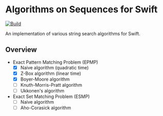 # Algorithms on Sequences for Swift

[![Build](https://github.com/fwcd/swift-algorithms-on-sequences/actions/workflows/build.yml/badge.svg)](https://github.com/fwcd/swift-algorithms-on-sequences/actions/workflows/build.yml)

An implementation of various string search algorithms for Swift.

## Overview

- Exact Pattern Matching Problem (EPMP)
  - [x] Naive algorithm (quadratic time)
  - [x] Z-Box algorithm (linear time)
  - [x] Boyer-Moore algorithm
  - [ ] Knuth-Morris-Pratt algorithm
  - [ ] Ukkonen's algorithm
- Exact Set Matching Problem (ESMP)
  - [ ] Naive algorithm
  - [ ] Aho-Corasick algorithm
